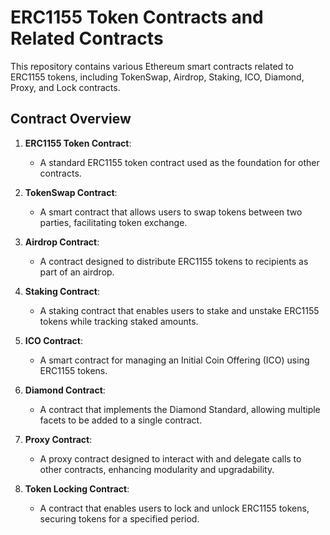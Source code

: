 # ERC1155 Token Contracts and Related Contracts

This repository contains various Ethereum smart contracts related to ERC1155 tokens, including TokenSwap, Airdrop, Staking, ICO, Diamond, Proxy, and Lock contracts.

## Contract Overview

1. **ERC1155 Token Contract**:
 
    - A standard ERC1155 token contract used as the foundation for other contracts.

2. **TokenSwap Contract**:
  
    - A smart contract that allows users to swap tokens between two parties, facilitating token exchange.

3. **Airdrop Contract**:
  
    - A contract designed to distribute ERC1155 tokens to recipients as part of an airdrop.

4. **Staking Contract**:
   
    - A staking contract that enables users to stake and unstake ERC1155 tokens while tracking staked amounts.

5. **ICO Contract**:
   
    - A smart contract for managing an Initial Coin Offering (ICO) using ERC1155 tokens.

6. **Diamond Contract**:
   
    - A contract that implements the Diamond Standard, allowing multiple facets to be added to a single contract.

7. **Proxy Contract**:
   
    - A proxy contract designed to interact with and delegate calls to other contracts, enhancing modularity and upgradability.

8. **Token Locking Contract**:
   
    - A contract that enables users to lock and unlock ERC1155 tokens, securing tokens for a specified period.


